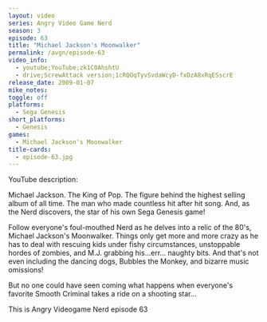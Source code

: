 ```yaml
---
layout: video
series: Angry Video Game Nerd
season: 3
episode: 63
title: "Michael Jackson's Moonwalker"
permalink: /avgn/episode-63
video_info:
  - youtube;YouTube;zk1C0AhshtU
  - drive;ScrewAttack version;1cRQOqTyvSvdaWcyD-fxDzA8xRqESscrE
release_date: 2009-01-07
mike_notes:
toggle: off
platforms:
  - Sega Genesis
short_platforms:
  - Genesis
games:
  - Michael Jackson's Moonwalker
title-cards:
  - episode-63.jpg
---
```


<p class="yt-description">YouTube description:</p>

Michael Jackson. The King of Pop. The figure behind the highest selling album of all time. The man who made countless hit after hit song. And, as the Nerd discovers, the star of his own Sega Genesis game!

Follow everyone's foul-mouthed Nerd as he delves into a relic of the 80's, Michael Jackson's Moonwalker. Things only get more and more crazy as he has to deal with rescuing kids under fishy circumstances, unstoppable hordes of zombies, and M.J. grabbing his...err... naughty bits. And that's not even including the dancing dogs, Bubbles the Monkey, and bizarre music omissions!

But no one could have seen coming what happens when everyone's favorite Smooth Criminal takes a ride on a shooting star...

This is Angry Videogame Nerd episode 63